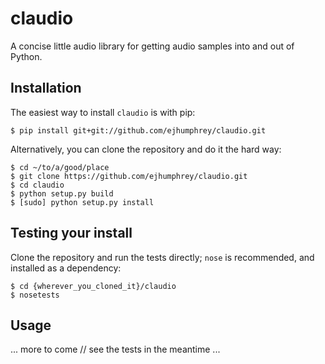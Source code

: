 # claudio

A concise little audio library for getting audio samples into and out of Python.

## Installation

The easiest way to install `claudio` is with pip:

```
$ pip install git+git://github.com/ejhumphrey/claudio.git
```

Alternatively, you can clone the repository and do it the hard way:

```
$ cd ~/to/a/good/place
$ git clone https://github.com/ejhumphrey/claudio.git
$ cd claudio
$ python setup.py build
$ [sudo] python setup.py install
```

## Testing your install

Clone the repository and run the tests directly; `nose` is recommended, and installed as a dependency:

```
$ cd {wherever_you_cloned_it}/claudio
$ nosetests
```

## Usage

... more to come // see the tests in the meantime ...
